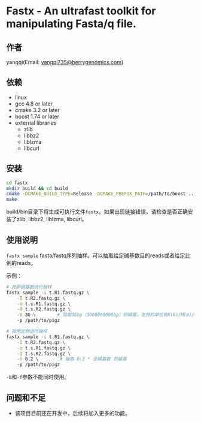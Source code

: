 # Fastx - An ultrafast toolkit for manipulating Fasta/q file.

## 作者

yangqi(Email: yangqi735@berrygenomics.com)

## 依赖

- linux
- gcc 4.8 or later
- cmake 3.2 or later
- boost 1.74 or later
- external libraries
    - zlib
    - libbz2
    - liblzma
    - libcurl

## 安装

```sh
cd fastx
mkdir build && cd build
cmake -DCMAKE_BUILD_TYPE=Release -DCMAKE_PREFIX_PATH=/path/to/boost ..
make
```
build/bin目录下将生成可执行文件`fastx`。如果出现链接错误，请检查是否正确安装了zlib, libbz2, liblzma, libcurl。

## 使用说明

`fastx sample` fasta/fastq序列抽样。可以抽取给定碱基数目的reads或者给定比例的reads。

示例：

```sh
# 按照碱基数进行抽样
fastx sample -i t.R1.fastq.gz \
    -I t.R2.fastq.gz \
    -o t.s.R1.fastq.gz \
    -O t.s.R2.fastq.gz \
    -b 3G \        # 抽取3Gbp（3000000000bp）的碱基，支持的单位有K(k)/M(m)/G(g), 如果不提供单位，例如-b 3000就是抽取3000bp的碱基
    -p /path/to/pigz

# 按照比例进行抽样
fastx sample -i t.R1.fastq.gz \
    -I t.R2.fastq.gz \
    -o t.s.R1.fastq.gz \
    -O t.s.R2.fastq.gz \
    -f 0.2 \        # 抽取 0.2 * 总碱基数 的碱基
    -p /path/to/pigz
```

`-b`和`-f`参数不能同时使用。

## 问题和不足

- 该项目目前还在开发中，后续将加入更多的功能。
